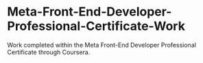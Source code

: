 # Meta-Front-End-Developer-Professional-Certificate-Work
Work completed within the Meta Front-End Developer Professional Certificate through Coursera.
